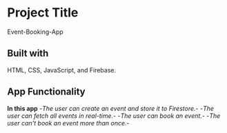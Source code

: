 # Project Title
Event-Booking-App

## Built with
HTML, CSS, JavaScript, and Firebase.


## App Functionality
**In this app**
-*The user can create an event and store it to Firestore.*-
-*The user can fetch all events in real-time.*-
-*The user can book an event.*-
-*The user can't book an event more than once.*-

